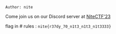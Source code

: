 
`Author: nite`

Come join us on our Discord server at [NiteCTF'23](https://discord.com/invite/7mf7BRNeRx)

flag in # rules : `nite{r37dy_70_n1t3_n1t3_n1t3333}`

